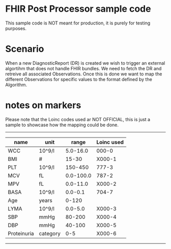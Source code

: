 # FHIR Post Processor sample code
This sample code is NOT meant for production, it is purely for testing purposes.

# Scenario
When a new DiagnosticReport (DR) is created we wish to trigger an external algortihm that does not handle FHIR bundles.
We need to fetch the DR and retreive all associated Observations. Once this is done we want to map the different Observations for specific values to the format defined by the Algorithm.

# notes on markers
Please note that the Loinc codes used ar NOT OFFICIAL, this is just a sample to showcase how the mapping could be done.

---
| name | unit | range | Loinc used |
|------|------|-------|------------|
| WCC | 10^9/l | 5.0-16.0 | 000-0 |
| BMI | # | 15-30 | X000-1 |
| PLT | 10^9/l | 150-450 | 777-3 |
| MCV | fL | 0.0-100.0 | 787-2 |
| MPV | fL | 0.0-11.0 | X000-2 |
| BASA | 10^9/l | 0.0-0.1 | 704-7 |
| Age | years | 0-120 |  | 
| LYMA | 10^9/l | 0.0-5.0 | X000-3 |
| SBP | mmHg | 80-200 | X000-4 |
| DBP | mmHg | 40-100 | X000-5 |
| Proteinuria | category | 0-5 | X000-6 | 
---
